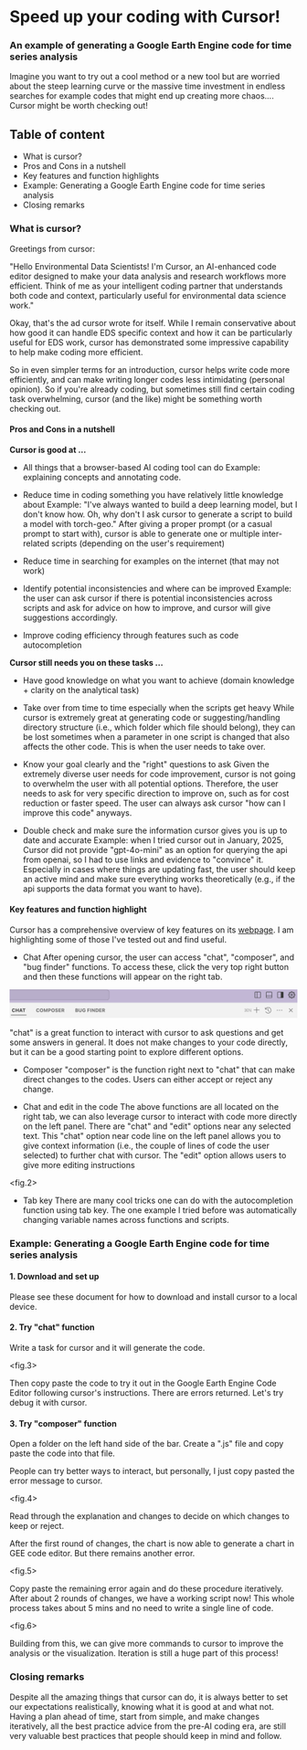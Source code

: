 # Speed up your coding with Cursor!
### An example of generating a Google Earth Engine code for time series analysis

Imagine you want to try out a cool method or a new tool but are worried about the steep learning curve or the massive time investment in endless searches for example codes that might end up creating more chaos.... Cursor might be worth checking out!


## Table of content

* What is cursor?
* Pros and Cons in a nutshell
* Key features and function highlights
* Example: Generating a Google Earth Engine code for time series analysis
* Closing remarks

### What is cursor?

Greetings from cursor:

"Hello Environmental Data Scientists!
I'm Cursor, an AI-enhanced code editor designed to make your data analysis and research workflows more efficient. Think of me as your intelligent coding partner that understands both code and context, particularly useful for environmental data science work."

Okay, that's the ad cursor wrote for itself. While I remain conservative about how good it can handle EDS specific context and how it can be particularly useful for EDS work, cursor has demonstrated some impressive capability to help make coding more efficient.

So in even simpler terms for an introduction, cursor helps write code more efficiently, and can make writing longer codes less intimidating (personal opinion). So if you're already coding, but sometimes still find certain coding task overwhelming, cursor (and the like) might be something worth checking out.


#### Pros and Cons in a nutshell

**Cursor is good at ...**

- All things that a browser-based AI coding tool can do
Example: explaining concepts and annotating code.

- Reduce time in coding something you have relatively little knowledge about
Example: "I've always wanted to build a deep learning model, but I don't know how. Oh, why don't I ask cursor to generate a script to build a model with torch-geo." After giving a proper prompt (or a casual prompt to start with), cursor is able to generate one or multiple inter-related scripts (depending on the user's requirement)

- Reduce time in searching for examples on the internet (that may not work)

- Identify potential inconsistencies and where can be improved
Example: the user can ask cursor if there is potential inconsistencies across scripts and ask for advice on how to improve, and cursor will give suggestions accordingly.

- Improve coding efficiency through features such as code autocompletion


**Cursor still needs you on these tasks ...**

- Have good knowledge on what you want to achieve (domain knowledge + clarity on the analytical task)

- Take over from time to time especially when the scripts get heavy
While cursor is extremely great at generating code or suggesting/handling directory structure (i.e., which folder which file should belong), they can be lost sometimes when a parameter in one script is changed that also affects the other code. This is when the user needs to take over.

- Know your goal clearly and the "right" questions to ask
Given the extremely diverse user needs for code improvement, cursor is not going to overwhelm the user with all potential options. Therefore, the user needs to ask for very specific direction to improve on, such as for cost reduction or faster speed. The user can always ask cursor "how can I improve this code" anyways.

- Double check and make sure the information cursor gives you is up to date and accurate
Example: when I tried cursor out in January, 2025, Cursor did not provide "gpt-4o-mini" as an option for querying the api from openai, so I had to use links and evidence to "convince" it. Especially in cases where things are updating fast, the user should keep an active mind and make sure everything works theoretically (e.g., if the api supports the data format you want to have).

#### Key features and function highlight

Cursor has a comprehensive overview of key features on its [webpage](https://www.cursor.com/features). I am highlighting some of those I've tested out and find useful.

- Chat
After opening cursor, the user can access "chat", "composer", and "bug finder" functions. To access these, click the very top right button and then these functions will appear on the right tab.

![test](cursor-snapshot/fig1.png)

"chat" is a great function to interact with cursor to ask questions and get some answers in general. It does not make changes to your code directly, but it can be a good starting point to explore different options.

- Composer
"composer" is the function right next to "chat" that can make direct changes to the codes. Users can either accept or reject any change.

- Chat and edit in the code
The above functions are all located on the right tab, we can also leverage cursor to interact with code more directly on the left panel. There are "chat" and "edit" options near any selected text. This "chat" option near code line on the left panel allows you to give context information (i.e., the couple of lines of code the user selected) to further chat with cursor. The "edit" option allows users to give more editing instructions

<fig.2>


- Tab key
There are many cool tricks one can do with the autocompletion function using tab key. The one example I tried before was automatically changing variable names across functions and scripts.


### Example: Generating a Google Earth Engine code for time series analysis

#### 1. Download and set up
Please see these document for how to download and install cursor to a local device.

#### 2. Try "chat" function

Write a task for cursor and it will generate the code.

<fig.3>

Then copy paste the code to try it out in the Google Earth Engine Code Editor following cursor's instructions. There are errors returned. Let's try debug it with cursor.

#### 3. Try "composer" function

Open a folder on the left hand side of the bar. Create a ".js" file and copy paste the code into that file.

People can try better ways to interact, but personally, I just copy pasted the error message to cursor.

<fig.4>

Read through the explanation and changes to decide on which changes to keep or reject.

After the first round of changes, the chart is now able to generate a chart in GEE code editor. But there remains another error.

<fig.5>

Copy paste the remaining error again and do these procedure iteratively. After about 2 rounds of changes, we have a working script now! This whole process takes about 5 mins and no need to write a single line of code.

<fig.6>

Building from this, we can give more commands to cursor to improve the analysis or the visualization. Iteration is still a huge part of this process!

### Closing remarks

Despite all the amazing things that cursor can do, it is always better to set our expectations realistically, knowing what it is good at and what not. Having a plan ahead of time, start from simple, and make changes iteratively, all the best practice advice from the pre-AI coding era, are still very valuable best practices that people should keep in mind and follow.
